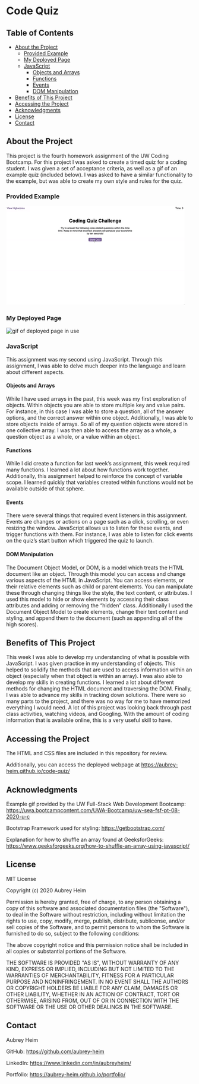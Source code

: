 # Code Quiz

## Table of Contents
* [About the Project](#about-the-project)
    * [Provided Example](#provided-example)
    * [My Deployed Page](#my-deployed-page)
    * [JavaScript](#javascript)
      * [Objects and Arrays](#objects-and-arrays)
      * [Functions](#functions)
      * [Events](#events)
      * [DOM Manipulation](#dom-manipulation)
* [Benefits of This Project](#benefits-of-this-project)
* [Accessing the Project](#accessing-the-project)
* [Acknowledgments](#acknowledgments)
* [License](#license)
* [Contact](#contact)
  
## About the Project
This project is the fourth homework assignment of the UW Coding Bootcamp. For this project I was asked to create a timed quiz for a coding student. I was given a set of acceptance criteria, as well as a gif of an example quiz (included below). I was asked to have a similar functionality to the example, but was able to create my own style and rules for the quiz.

### Provided Example
<img src="assets/04-web-apis-homework-demo.gif" alt="gif of example page in use">

### My Deployed Page
<img src="assets/deployed.gif" alt="gif of deployed page in use">

### JavaScript
This assignment was my second using JavaScript. Through this assignment, I was able to delve much deeper into the language and learn about different aspects.

#### Objects and Arrays
While I have used arrays in the past, this week was my first exploration of objects. Within objects you are able to store multiple key and value pairs. For instance, in this case I was able to store a question, all of the answer options, and the correct answer within one object. Additionally, I was able to store objects inside of arrays. So all of my question objects were stored in one collective array. I was then able to access the array as a whole, a question object as a whole, or a value within an object.

#### Functions
While I did create a function for last week’s assignment, this week required many functions. I learned a lot about how functions work together. Additionally, this assignment helped to reinforce the concept of variable scope. I learned quickly that variables created within functions would not be available outside of that sphere.

#### Events
There were several things that required event listeners in this assignment. Events are changes or actions on a page such as a click, scrolling, or even resizing the window. JavaScript allows us to listen for these events, and trigger functions with them. For instance, I was able to listen for click events on the quiz’s start button which triggered the quiz to launch.

#### DOM Manipulation 
The Document Object Model, or DOM, is a model which treats the HTML document like an object. Through this model you can access and change various aspects of the HTML in JavaScript. You can access elements, or their relative elements such as child or parent elements. You can manipulate these through changing things like the style, the text content, or attributes. I used this model to hide or show elements by accessing their class attributes and adding or removing the “hidden” class. Additionally I used the Document Object Model to create elements, change their text content and styling, and append them to the document (such as appending all of the high scores). 

## Benefits of This Project
This week I was able to develop my understanding of what is possible with JavaScript. I was given practice in my understanding of objects. This helped to solidify the methods that are used to access information within an object (especially when that object is within an array). I was also able to develop my skills in creating functions. I learned a lot about different methods for changing the HTML document and traversing the DOM. Finally, I was able to advance my skills in tracking down solutions. There were so many parts to the project, and there was no way for me to have memorized everything I would need. A lot of this project was looking back through past class activities, watching videos, and Googling. With the amount of coding information that is available online, this is a very useful skill to have.

## Accessing the Project
The HTML and CSS files are included in this repository for review. 

Additionally, you can access the deployed webpage at https://aubrey-heim.github.io/code-quiz/

## Acknowledgments
Example gif provided by the UW Full-Stack Web Development Bootcamp: https://uwa.bootcampcontent.com/UWA-Bootcamp/uw-sea-fsf-pt-08-2020-u-c

Bootstrap Framework used for styling: https://getbootstrap.com/

Explanation for how to shuffle an array found at GeeksforGeeks: https://www.geeksforgeeks.org/how-to-shuffle-an-array-using-javascript/

## License
MIT License

Copyright (c) 2020 Aubrey Heim

Permission is hereby granted, free of charge, to any person obtaining a copy
of this software and associated documentation files (the "Software"), to deal
in the Software without restriction, including without limitation the rights
to use, copy, modify, merge, publish, distribute, sublicense, and/or sell
copies of the Software, and to permit persons to whom the Software is
furnished to do so, subject to the following conditions:

The above copyright notice and this permission notice shall be included in all
copies or substantial portions of the Software.

THE SOFTWARE IS PROVIDED "AS IS", WITHOUT WARRANTY OF ANY KIND, EXPRESS OR
IMPLIED, INCLUDING BUT NOT LIMITED TO THE WARRANTIES OF MERCHANTABILITY,
FITNESS FOR A PARTICULAR PURPOSE AND NONINFRINGEMENT. IN NO EVENT SHALL THE
AUTHORS OR COPYRIGHT HOLDERS BE LIABLE FOR ANY CLAIM, DAMAGES OR OTHER
LIABILITY, WHETHER IN AN ACTION OF CONTRACT, TORT OR OTHERWISE, ARISING FROM,
OUT OF OR IN CONNECTION WITH THE SOFTWARE OR THE USE OR OTHER DEALINGS IN THE
SOFTWARE.

## Contact
Aubrey Heim

GitHub: https://github.com/aubrey-heim

LinkedIn: https://www.linkedin.com/in/aubreyheim/

Portfolio: https://aubrey-heim.github.io/portfolio/
